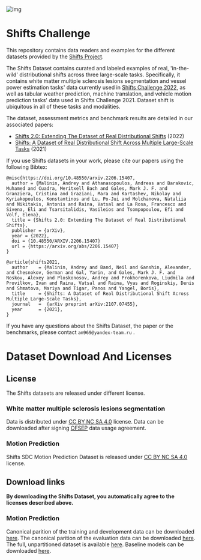 ![img](https://github.com/yandex-research/uncertainty-challenge/blob/main/Logoshifts_full_white.png)

# Shifts Challenge

This repository contains data readers and examples for the different datasets provided by the [Shifts Project](https://shifts.ai). 

The Shifts Dataset contains curated and labeled examples of real, 'in-the-wild' distributional shifts across three large-scale tasks. Specifically, it contains white matter multiple sclerosis lesions segmentation and vessel power estimation tasks' data currently used in [Shifts Challenge 2022](https://shifts.grand-challenge.org/), as well as tabular weather prediction, machine translation, and vehicle motion prediction tasks' data used in Shifts Challenge 2021. Dataset shift is ubiquitous in all of these tasks and modalities. 

The dataset, assessment metrics and benchmark results are detailed in our associated papers:

* [Shifts 2.0: Extending The Dataset of Real Distributional Shifts](https://arxiv.org/pdf/2206.15407) (2022)
* [Shifts: A Dataset of Real Distributional Shift Across Multiple Large-Scale Tasks](https://arxiv.org/pdf/2107.07455.pdf) (2021)


If you use Shifts datasets in your work, please cite our papers using the following Bibtex:
```
@misc{https://doi.org/10.48550/arxiv.2206.15407,
  author = {Malinin, Andrey and Athanasopoulos, Andreas and Barakovic, Muhamed and Cuadra, Meritxell Bach and Gales, Mark J. F. and Granziera, Cristina and Graziani, Mara and Kartashev, Nikolay and Kyriakopoulos, Konstantinos and Lu, Po-Jui and Molchanova, Nataliia and Nikitakis, Antonis and Raina, Vatsal and La Rosa, Francesco and Sivena, Eli and Tsarsitalidis, Vasileios and Tsompopoulou, Efi and Volf, Elena},
  title = {Shifts 2.0: Extending The Dataset of Real Distributional Shifts},
  publisher = {arXiv},
  year = {2022},
  doi = {10.48550/ARXIV.2206.15407}
  url = {https://arxiv.org/abs/2206.15407}
}
```
```
@article{shifts2021,
  author    = {Malinin, Andrey and Band, Neil and Ganshin, Alexander, and Chesnokov, German and Gal, Yarin, and Gales, Mark J. F. and Noskov, Alexey and Ploskonosov, Andrey and Prokhorenkova, Liudmila and Provilkov, Ivan and Raina, Vatsal and Raina, Vyas and Roginskiy, Denis and Shmatova, Mariya and Tigar, Panos and Yangel, Boris},
  title     = {Shifts: A Dataset of Real Distributional Shift Across Multiple Large-Scale Tasks},
  journal   =  {arXiv preprint arXiv:2107.07455},
  year      = {2021},
}
```

If you have any questions about the Shifts Dataset, the paper or the benchmarks, please contact `am969@yandex-team.ru` . 


# Dataset Download And Licenses

## License
The Shifts datasets are released under different license.

### White matter multiple sclerosis lesions segmentation

Data is distributed under [CC BY NC SA 4.0](https://creativecommons.org/licenses/by-nc-sa/4.0/legalcode) license. Data can be downloaded after signing [OFSEP](https://www.ofsep.org/fr/) data usage agreement.

### Motion Prediction
  
Shifts SDC Motion Prediction Dataset is released under [CC BY NC SA 4.0](https://creativecommons.org/licenses/by-nc-sa/4.0/legalcode) license.

## Download links

**By downloading the Shifts Dataset, you automatically agree to the licenses described above.**

### Motion Prediction

Canonical parition of the training and development data can be downloaded [here](https://storage.yandexcloud.net/yandex-research/shifts/sdc/canonical-trn-dev-data.tar). The canonical parition of the evaluation data can be downloaded [here](https://storage.yandexcloud.net/yandex-research/shifts/sdc/canonical-eval-data.tar). The full, unpartitioned dataset is available [here](https://storage.yandexcloud.net/yandex-research/shifts/sdc/full-unpartitioned-data.tar). Baseline models can be downloaded [here](https://storage.yandexcloud.net/yandex-research/shifts/sdc/baseline-models.tar).





